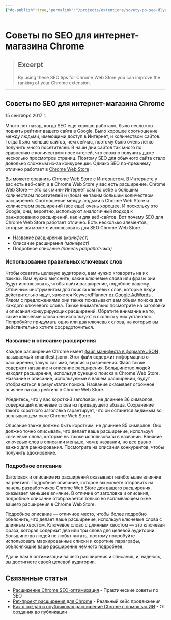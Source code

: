 ```yaml
---
{"dg-publish":true,"permalink":"/projects/extentions/sovety-po-seo-dlya-internet-magazina-chrome/","tags":["seo","tips","chrome web store","title","description","keywords"]}
---
```



# Советы по SEO для интернет-магазина Chrome

> ## Excerpt
> By using these SEO tips for Chrome Web Store you can improve the ranking of your Chrome extension.

---
## Советы по SEO для интернет-магазина Chrome

15 сентября 2017 г.

Много лет назад, когда SEO еще хорошо работало, было несложно поднять рейтинг вашего сайта в Google. Было хорошее соотношение между людьми, имеющими доступ в Интернет, и количеством сайтов. Тогда было меньше сайтов, чем сейчас, поэтому было очень легко получить много посетителей. В наши дни сайтов так много по сравнению с количеством посетителей, что сложно получить даже несколько просмотров страниц. Поэтому SEO для обычного сайта стало довольно сложным из-за конкуренции. Однако SEO по-прежнему отлично работает в [Chrome Web Store](https://chrome.google.com/webstore/category/extensions) .

Вы можете сравнить Chrome Web Store с Интернетом. В Интернете у вас есть веб-сайт, а в Chrome Web Store у вас есть расширение. Chrome Web Store — это как мини-Интернет сам по себе с большим количеством посетителей и (пока) не таким большим количеством расширений. Соотношение между людьми в Chrome Web Store и количеством расширений (все еще) очень хорошее. И поскольку это Google, они, вероятно, используют аналогичный подход к ранжированию расширений, как и для веб-сайтов. Вот почему SEO для Chrome Web Store работает отлично. Есть несколько элементов, которые вы можете использовать для SEO Chrome Web Store.

-   Название расширения _(манифест)_
-   Описание расширения _(манифест)_
-   Подробное описание _(панель разработчика)_

### Использование правильных ключевых слов

Чтобы охватить целевую аудиторию, вам нужно «говорить на их языке». Вам нужно выяснить, какие ключевые слова или фразы они будут использовать, чтобы найти расширение, подобное вашему. Отличным инструментом для поиска ключевых слов, которые люди действительно ищут, является KeywordPlanner [от Google AdWords](https://adwords.google.com/home/tools/keyword-planner/) . Рядом с предложениями они также показывают вам объем поиска для каждого ключевого слова. Также внимательно посмотрите на заголовки и описания конкурирующих расширений. Обратите внимание на то, какие ключевые слова они используют и сколько у них установок. Попробуйте придумать одно или два ключевых слова, на которых вы действительно хотите сосредоточиться.

### Название и описание расширения

Каждое расширение Chrome имеет [файл манифеста в формате JSON](https://developer.chrome.com/extensions/manifest) , называемый «manifest.json». Этот файл содержит информацию о расширении, такую как имя, версия и разрешения. Файл также содержит название и описание расширения. Большинство людей находят расширения, используя функцию поиска в Chrome Web Store. Название и описание, используемые в вашем расширении, будут отображаться в результатах поиска. Название оказывает огромное влияние на ваш рейтинг в Chrome Web Store.

Убедитесь, что у вас короткий заголовок, не длиннее 36 символов, содержащий ключевые слова из предыдущего абзаца. Сохранение такого короткого заголовка гарантирует, что он останется видимым во всплывающем окне Chrome Web Store.

Описание также должно быть коротким, не длиннее 85 символов. Оно должно точно описывать, что делает ваше расширение, используя ключевые слова, которые вы также использовали в названии. Влияние ключевых слов в описании меньше, чем в названии, но все равно важно для ранжирования. Посмотрите на описания конкурентов, чтобы получить вдохновение.

### Подробное описание

Заголовок и описание из расширений оказывают наибольшее влияние на рейтинг. Подробное описание, которое вы можете отправить на панель разработчиков Chrome Web Store для вашего расширения, оказывает меньшее влияние. В отличие от заголовка и описания, подробное описание отображается только во всплывающем окне вашего расширения в Chrome Web Store.

Подробное описание — отличное место, чтобы более подробно объяснить, что делает ваше расширение, используя ключевые слова с длинным хвостом. Ключевое слово с длинным хвостом — это ключевая фраза, которая содержит два или три слова для целевой аудитории. Большинство людей не любят читать, поэтому попробуйте использовать маркированные списки и короткие параграфы, объясняющие ваше расширение немного подробнее.

Удачи вам в оптимизации вашего расширения и описания, и, надеюсь, вы достигнете своей целевой аудитории.

## Связанные статьи
- [Расширение Chrome SEO-оптимизация](Расширение%20Chrome%20SEO-оптимизация%20(легкие%20рейтинги)%20-%20LeadBlasta.md) - Практические советы по SEO
- [Pet-проект расширения для Chrome](Projects/Extentions/pet-project-chrome-extension.md) - Реальный кейс продвижения
- [Как я создал и опубликовал расширение Chrome с помощью ИИ](Projects/Extentions/create-publish-extension-ai.md) - От создания до публикации
